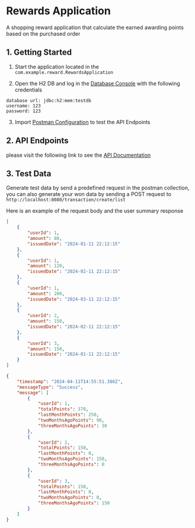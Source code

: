 # Rewards Application
A shopping reward application that calculate the earned awarding points based on the purchased order

## 1. Getting Started
1. Start the application located in the `com.example.reward.RewardsApplication`


2. Open the H2 DB and log in the [Database Console](http://localhost:8080/database) with the following credentials

```
database url: jdbc:h2:mem:testdb
username: 123
password: 123
```
3. Import [Postman Configuration](./postman.json) to test the API Endpoints

## 2. API Endpoints
please visit the following link to see the [API Documentation](http://localhost:8080/swagger-ui.html)

## 3. Test Data
Generate test data by send a predefined request in the postman collection, you can also generate your won data by sending a POST request to `http://localhost:8080/transaction/create/list`

Here is an example of the request body and the user summary response
```json
[
    {
        "userId": 1,
        "amount": 80,
        "issuedDate": "2024-01-11 22:12:15"
    },
    {
        "userId": 1,
        "amount": 120,
        "issuedDate": "2024-02-11 22:12:15"
    },
    {
        "userId": 1,
        "amount": 200,
        "issuedDate": "2024-03-11 22:12:15"
    },
    {
        "userId": 2,
        "amount": 150,
        "issuedDate": "2024-02-11 22:12:15"
    },
    {
        "userId": 3,
        "amount": 150,
        "issuedDate": "2024-01-11 22:12:15"
    }
]
```
```json
{
    "timestamp": "2024-04-11T14:55:51.386Z",
    "messageType": "Success",
    "message": [
        {
            "userId": 1,
            "totalPoints": 370,
            "lastMonthPoints": 250,
            "twoMonthsAgoPoints": 90,
            "threeMonthsAgoPoints": 30
        },
        {
            "userId": 2,
            "totalPoints": 150,
            "lastMonthPoints": 0,
            "twoMonthsAgoPoints": 150,
            "threeMonthsAgoPoints": 0
        },
        {
            "userId": 3,
            "totalPoints": 150,
            "lastMonthPoints": 0,
            "twoMonthsAgoPoints": 0,
            "threeMonthsAgoPoints": 150
        }
    ]
}
```











